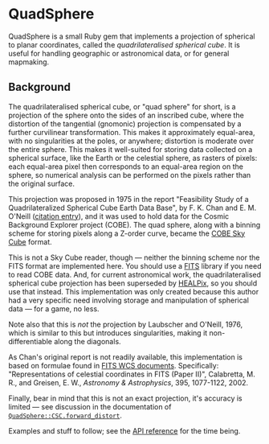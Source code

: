 QuadSphere
==========

QuadSphere is a small Ruby gem that implements a projection of
spherical to planar coordinates, called the _quadrilateralised
spherical cube_.  It is useful for handling geographic or astronomical
data, or for general mapmaking.

Background
----------

The quadrilateralised spherical cube, or "quad sphere" for short, is a
projection of the sphere onto the sides of an inscribed cube, where
the distortion of the tangential (gnomonic) projection is compensated
by a further curvilinear transformation.  This makes it approximately
equal-area, with no singularities at the poles, or anywhere;
distortion is moderate over the entire sphere.  This makes it
well-suited for storing data collected on a spherical surface, like
the Earth or the celestial sphere, as rasters of pixels: each
equal-area pixel then corresponds to an equal-area region on the
sphere, so numerical analysis can be performed on the pixels rather
than the original surface.

This projection was proposed in 1975 in the report "Feasibility Study
of a Quadrilateralized Spherical Cube Earth Data Base", by F. K. Chan
and E. M. O'Neill ([citation entry][6]), and it was used to hold data
for the Cosmic Background Explorer project (COBE).  The quad sphere,
along with a binning scheme for storing pixels along a Z-order curve,
became the [COBE Sky Cube][1] format.

This is not a Sky Cube reader, though — neither the binning scheme nor
the FITS format are implemented here.  You should use a [FITS][5] library
if you need to read COBE data.  And, for current astronomical work,
the quadrilateralised spherical cube projection has been superseded by
[HEALPix][3], so you should use that instead.  This implementation was
only created because this author had a very specific need involving
storage and manipulation of spherical data — for a game, no less.

Note also that this is _not_ the projection by Laubscher and O'Neill,
1976, which is similar to this but introduces singularities, making it
non-differentiable along the diagonals.

As Chan's original report is not readily available, this
implementation is based on formulae found in [FITS WCS documents][2].
Specifically: "Representations of celestial coordinates in FITS (Paper
II)", Calabretta, M. R., and Greisen, E. W., _Astronomy &
Astrophysics_, 395, 1077-1122, 2002.

Finally, bear in mind that this is not an exact projection, it's
accuracy is limited — see discussion in the documentation of
[`QuadSphere::CSC.forward_distort`][8].

Examples and stuff to follow; see the [API reference][7] for the time
being.

[1]: http://lambda.gsfc.nasa.gov/product/cobe/skymap_info_new.cfm
[2]: http://fits.gsfc.nasa.gov/fits_wcs.html
[3]: http://healpix.jpl.nasa.gov/
[4]: http://lambda.gsfc.nasa.gov/product/cobe/skymap_info_new.cfm
[5]: http://en.wikipedia.org/wiki/FITS
[6]: http://www.dtic.mil/docs/citations/ADA010232
[7]: http://rubydoc.info/github/crinc/QuadSphere/master/frames
[8]: http://rubydoc.info/github/crinc/QuadSphere/master/QuadSphere/CSC.forward_distort

